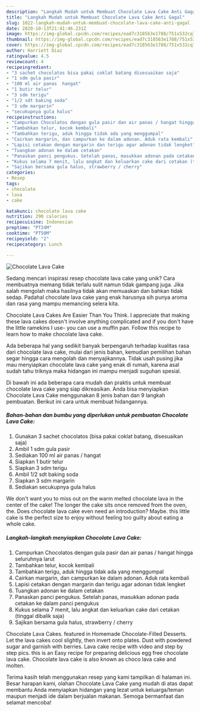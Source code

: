 ```yaml
---
description: "Langkah Mudah untuk Membuat Chocolate Lava Cake Anti Gagal"
title: "Langkah Mudah untuk Membuat Chocolate Lava Cake Anti Gagal"
slug: 1022-langkah-mudah-untuk-membuat-chocolate-lava-cake-anti-gagal
date: 2020-10-13T21:41:46.231Z
image: https://img-global.cpcdn.com/recipes/ead7c318563e1788/751x532cq70/chocolate-lava-cake-foto-resep-utama.jpg
thumbnail: https://img-global.cpcdn.com/recipes/ead7c318563e1788/751x532cq70/chocolate-lava-cake-foto-resep-utama.jpg
cover: https://img-global.cpcdn.com/recipes/ead7c318563e1788/751x532cq70/chocolate-lava-cake-foto-resep-utama.jpg
author: Harriett Diaz
ratingvalue: 4.5
reviewcount: 4
recipeingredient:
- "3 sachet chocolatos bisa pakai coklat batang disesuaikan saja"
- "1 sdm gula pasir"
- "100 ml air panas  hangat"
- "1 butir telur"
- "3 sdm terigu"
- "1/2 sdt baking soda"
- "3 sdm margarin"
- "secukupnya gula halus"
recipeinstructions:
- "Campurkan Chocolatos dengan gula pasir dan air panas / hangat hingga seluruhnya larut"
- "Tambahkan telur, kocok kembali"
- "Tambahkan terigu, aduk hingga tidak ada yang menggumpal"
- "Cairkan margarin, dan campurkan ke dalam adonan. Aduk rata kembali"
- "Lapisi cetakan dengan margarin dan terigu agar adonan tidak lengket"
- "Tuangkan adonan ke dalam cetakan"
- "Panaskan panci pengukus. Setelah panas, masukkan adonan pada cetakan ke dalam panci pengukus"
- "Kukus selama 7 menit, lalu angkat dan keluarkan cake dari cetakan (tinggal dibalik saja)"
- "Sajikan bersama gula halus, strawberry / cherry"
categories:
- Resep
tags:
- chocolate
- lava
- cake

katakunci: chocolate lava cake 
nutrition: 290 calories
recipecuisine: Indonesian
preptime: "PT24M"
cooktime: "PT50M"
recipeyield: "2"
recipecategory: Lunch

---
```



![Chocolate Lava Cake](https://img-global.cpcdn.com/recipes/ead7c318563e1788/751x532cq70/chocolate-lava-cake-foto-resep-utama.jpg)

Sedang mencari inspirasi resep chocolate lava cake yang unik? Cara membuatnya memang tidak terlalu sulit namun tidak gampang juga. Jika salah mengolah maka hasilnya tidak akan memuaskan dan bahkan tidak sedap. Padahal chocolate lava cake yang enak harusnya sih punya aroma dan rasa yang mampu memancing selera kita.

Chocolate Lava Cakes Are Easier Than You Think. I appreciate that making these lava cakes doesn&#39;t involve anything complicated and if you don&#39;t have the little ramekins I use- you can use a muffin pan. Follow this recipe to learn how to make chocolate lava cake.

Ada beberapa hal yang sedikit banyak berpengaruh terhadap kualitas rasa dari chocolate lava cake, mulai dari jenis bahan, kemudian pemilihan bahan segar hingga cara mengolah dan menyajikannya. Tidak usah pusing jika mau menyiapkan chocolate lava cake yang enak di rumah, karena asal sudah tahu triknya maka hidangan ini mampu menjadi suguhan spesial.


Di bawah ini ada beberapa cara mudah dan praktis untuk membuat chocolate lava cake yang siap dikreasikan. Anda bisa menyiapkan Chocolate Lava Cake menggunakan 8 jenis bahan dan 9 langkah pembuatan. Berikut ini cara untuk membuat hidangannya.

<!--inarticleads1-->

##### Bahan-bahan dan bumbu yang diperlukan untuk pembuatan Chocolate Lava Cake:

1. Gunakan 3 sachet chocolatos (bisa pakai coklat batang, disesuaikan saja)
1. Ambil 1 sdm gula pasir
1. Sediakan 100 ml air panas / hangat
1. Siapkan 1 butir telur
1. Siapkan 3 sdm terigu
1. Ambil 1/2 sdt baking soda
1. Siapkan 3 sdm margarin
1. Sediakan secukupnya gula halus


We don&#39;t want you to miss out on the warm melted chocolate lava in the center of the cake! The longer the cake sits once removed from the oven, the. Does chocolate lava cake even need an introduction? Maybe. this little cake is the perfect size to enjoy without feeling too guilty about eating a whole cake. 

<!--inarticleads2-->

##### Langkah-langkah menyiapkan Chocolate Lava Cake:

1. Campurkan Chocolatos dengan gula pasir dan air panas / hangat hingga seluruhnya larut
1. Tambahkan telur, kocok kembali
1. Tambahkan terigu, aduk hingga tidak ada yang menggumpal
1. Cairkan margarin, dan campurkan ke dalam adonan. Aduk rata kembali
1. Lapisi cetakan dengan margarin dan terigu agar adonan tidak lengket
1. Tuangkan adonan ke dalam cetakan
1. Panaskan panci pengukus. Setelah panas, masukkan adonan pada cetakan ke dalam panci pengukus
1. Kukus selama 7 menit, lalu angkat dan keluarkan cake dari cetakan (tinggal dibalik saja)
1. Sajikan bersama gula halus, strawberry / cherry


Chocolate Lava Cakes. featured in Homemade Chocolate-Filled Desserts. Let the lava cakes cool slightly, then invert onto plates. Dust with powdered sugar and garnish with berries. Lava cake recipe with video and step by step pics. this is an Easy recipe for preparing delicious egg free chocolate lava cake. Chocolate lava cake is also known as choco lava cake and molten. 

Terima kasih telah menggunakan resep yang kami tampilkan di halaman ini. Besar harapan kami, olahan Chocolate Lava Cake yang mudah di atas dapat membantu Anda menyiapkan hidangan yang lezat untuk keluarga/teman maupun menjadi ide dalam berjualan makanan. Semoga bermanfaat dan selamat mencoba!
